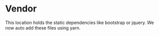 # Vendor

This location holds the static dependencies like bootstrap or jquery.  We now auto add these files using yarn.
